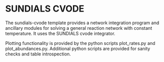 # SUNDIALS CVODE

The sundials-cvode template provides a network integration program and ancillary modules for solving a general reaction network with constant temperature. It uses the SUNDIALS cvode integrator.

Plotting functionality is provided by the python scripts plot_rates.py and plot_abundances.py. Additional python scripts are provided for sanity checks and table introspection.